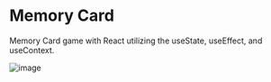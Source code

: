 # Memory Card

Memory Card game with React utilizing the useState, useEffect, and useContext.

![image](https://user-images.githubusercontent.com/88868021/173197666-1e805d59-7e7b-43ec-b232-9106ea6e3c3c.png)
